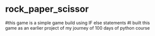 # rock_paper_scissor
#this game is a simple game build using IF else statements
#I built this game as an earlier project of my journey of 100 days of python course
